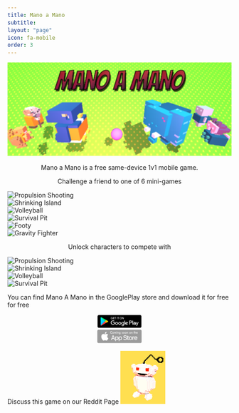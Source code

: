 ```yaml
---
title: Mano a Mano
subtitle:
layout: "page"
icon: fa-mobile
order: 3
---
```


<a class="image featured"><img src="assets/images/MaMHeader.png" alt="" /></a>




<p><center>Mano a Mano is a free same-device 1v1 mobile game.</center> </p>


<p><center> Challenge a friend to one of 6 mini-games </center> </p>


  <div class="row">
    <div class="4u 12u$(mobile)">
      <div class="item">
        <a class="image fit"><img src="{{ 'assets/images/pic02.jpg' | relative_url }}" alt="Propulsion Shooting" /></a>
      </div>
      <div class="item">
        <a class="image fit"><img src="{{ 'assets/images/pic03.jpg' | relative_url }}" alt="Shrinking Island" /></a>
      </div>
    </div>
    <div class="4u 12u$(mobile)">
      <div class="item">
        <a  class="image fit"><img src="{{ 'assets/images/pic04.jpg' | relative_url }}" alt="Volleyball" /></a>
      </div>
      <div class="item">
        <a class="image fit"><img src="{{ 'assets/images/pic05.jpg' | relative_url }}" alt="Survival Pit" /></a>
      </div>
    </div>
    <div class="4u 12u$(mobile)">
      <div class="item">
        <a class="image fit"><img src="{{ 'assets/images/pic06.jpg' | relative_url }}" alt="Footy" /></a>
      </div>
      <div class="item">
        <a class="image fit"><img src="{{ 'assets/images/pic07.jpg' | relative_url }}" alt="Gravity Fighter" /></a>
      </div>
    </div>
  </div>

<center><p>Unlock characters to compete with</p></center>
<div class="row">
    <div class="6u 12u$(mobile)">
      <div class="item">
        <a class="image fit"><img src="{{ 'assets/images/pic02.jpg' | relative_url }}" alt="Propulsion Shooting" /></a>
      </div>
      <div class="item">
        <a class="image fit"><img src="{{ 'assets/images/pic03.jpg' | relative_url }}" alt="Shrinking Island" /></a>
      </div>
    </div>
    <div class="6u 12u$(mobile)">
      <div class="item">
        <a  class="image fit"><img src="{{ 'assets/images/pic04.jpg' | relative_url }}" alt="Volleyball" /></a>
      </div>
      <div class="item">
        <a class="image fit"><img src="{{ 'assets/images/pic05.jpg' | relative_url }}" alt="Survival Pit" /></a>
      </div>
    </div>
  </div>

You can find Mano A Mano in the GooglePlay store and download it for free for free

<center><a href="https://play.google.com/store?hl=en" class="image featured"><img src="assets/images/getOnPlay.png" alt="Get it on the play store" style="width:20%;" /></a></center>

<p>Discuss this game on our Reddit Page <a href="https://www.reddit.com/r/ManoAMano/" class="image featured"><img src="assets/images/RedditLink.jpg" alt="Reddit link" style="width:20%;" /></a></p>






